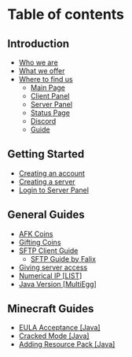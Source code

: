 # Table of contents

## Introduction <a href="#intro" id="intro"></a>

* [Who we are](README.md)
* [What we offer](intro/what-we-offer.md)
* [Where to find us](intro/map/README.md)
  * [Main Page](https://www.exoticnodes.net/)
  * [Client Panel](https://client.exoticnodes.net/)
  * [Server Panel](https://panel.exoticnodes.net/)
  * [Status Page](https://status.exoticnodes.net/)
  * [Discord](https://discord.gg/freemchost)
  * [Guide](https://guide.exoticnodes.net/)

## Getting Started

* [Creating an account](getting-started/creating-an-account.md)
* [Creating a server](getting-started/creating-a-server.md)
* [Login to Server Panel](getting-started/login-to-server-panel.md)

## General Guides <a href="#general" id="general"></a>

* [AFK Coins](general/afk.md)
* [Gifting Coins](general/gift.md)
* [SFTP Client Guide](general/sftp/README.md)
  * [SFTP Guide by Falix](https://www.youtube.com/watch?v=mUQlgqcvEho)
* [Giving server access](general/users.md)
* [Numerical IP \[LIST\]](general/IPv4.md)
* [Java Version \[MultiEgg\]](general/javabfix.md)

## Minecraft Guides <a href="#minecraft" id="minecraft"></a>

* [EULA Acceptance \[Java\]](minecraft/eula.md)
* [Cracked Mode \[Java\]](minecraft/cracked-mode.md)
* [Adding Resource Pack \[Java\]](minecraft/jrp.md)
